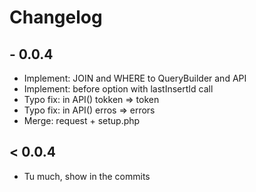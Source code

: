 # Changelog

## - 0.0.4
- Implement: JOIN and WHERE to QueryBuilder and API
- Implement: before option with lastInsertId call 
- Typo fix: in API() tokken => token 
- Typo fix: in API() erros => errors
- Merge: request + setup.php

## < 0.0.4
- Tu much, show in the commits